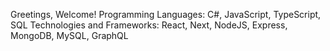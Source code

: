 Greetings, Welcome!
Programming Languages: C#, JavaScript, TypeScript, SQL
Technologies and Frameworks: React, Next, NodeJS, Express, MongoDB, MySQL, GraphQL
